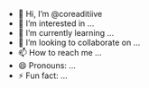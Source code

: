 - 👋 Hi, I’m @coreaditiive
- 👀 I’m interested in ...
- 🌱 I’m currently learning ...
- 💞️ I’m looking to collaborate on ...
- 📫 How to reach me ...
- 😄 Pronouns: ...
- ⚡ Fun fact: ...

<!---
coreaditiive/coreaditiive is a ✨ special ✨ repository because its `README.md` (this file) appears on your GitHub profile.
You can click the Preview link to take a look at your changes.
--->
